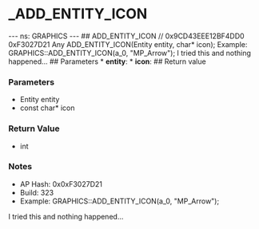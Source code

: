 # _ADD_ENTITY_ICON

--- ns: GRAPHICS --- ## ADD_ENTITY_ICON  // 0x9CD43EEE12BF4DD0 0xF3027D21 Any ADD_ENTITY_ICON(Entity entity, char* icon);  Example: GRAPHICS::ADD_ENTITY_ICON(a_0, "MP_Arrow"); I tried this and nothing happened...  ## Parameters * **entity**: * **icon**:  ## Return value

### Parameters
* Entity entity
* const char* icon

### Return Value
* int

### Notes
* AP Hash: 0x0xF3027D21
* Build: 323
* Example:
GRAPHICS::ADD_ENTITY_ICON(a_0, "MP_Arrow");

I tried this and nothing happened...

